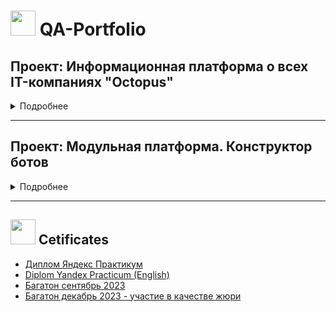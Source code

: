 # <img src="https://github.com/qavero/qavero/blob/main/icons/cat2.png" title="" alt="" width="40" height="40"/> QA-Portfolio 

## Проект: Информационная платформа о всех IT-компаниях "Octopus" <img src="https://github.com/qavero/qavero/blob/main/icons/%D0%BB%D0%BE%D0%B3%D0%BE.jpg" title="" alt="" width="" height="20"/>
<details><summary> Подробнее </summary>   
  
 
  <img src="https://github.com/qavero/QA-Portfolio/blob/main/22-12-2023%2001-26-18.png" title="Главная страница" alt="" width="" height="500" align="right"/> 

[Ссылка на Github проекта](https://github.com/Information-platform-about-IT-companies)

Информационная онлайн-платформа “OCTOPUS” представляет собой веб-приложение с информацией об IT-компаниях в России. На платформе пользователи могут найти информацию о компаниях, их специализации, услугах, клиентах, партнёрах, офисах и многое другое. Кроме того, платформа предоставляет возможность сравнивать компании по различным параметрам и оставлять отзывы. Цель проекта - разработать площадку-википедию IT-компаний, где собрана информация о компаниях в одном месте, которая систематизирована и представлена в удобном для пользователя формате. 
Платформа может быть полезной для любых пользователей, заинтересованных в ИТ-сфере


### Тестовая документация по проекту:
- [Чек-листы](https://docs.google.com/spreadsheets/d/1BpmtQwwGEh1iYr-TKAZOLygV3b1avDg6/edit?usp=sharing&ouid=115646348404654575918&rtpof=true&sd=true)
- [Тест-кейсы API](https://docs.google.com/spreadsheets/d/1pKo2sUtvwHdVIqn_s7tBqNtCifjZSGAk/edit?usp=sharing&ouid=115646348404654575918&rtpof=true&sd=true)
- [Баг-репорты в Github](https://github.com/Information-platform-about-IT-companies/Qase_bugs/issues)
- [Postman collections](https://github.com/qavero/QA-Portfolio/tree/main/Postman.Collections)
- [MindMap](https://miro.com/app/board/uXjVNSThPFM=/?moveToWidget=3458764570202067246&cot=14)
- [Тест-план](https://docs.google.com/document/d/1UgCi4drOQ8S2DTSOmVKxEvwQNzKYLWFdWrbs5EhC2cE/edit?usp=sharing)
- [Спецификация требований для MVP](https://docs.google.com/document/d/1RF9IzF6Yn1Un1Fa2JguudVVd95iR6qz6ySB90NWGfGQ/edit?usp=sharing)
- [Отчет о тестировании продукта](https://docs.google.com/document/d/19FiChlIkmc-dI6vKjPcVltNQrw1F7sC3LgU0QazeXzA/edit)
- [Тестирование фронтенда (тест-ран)](https://app.qase.io/public/report/ad269b10777e2f6c679ca43c13ffd4177be6d8c2) + [найденные дефекты](https://app.qase.io/public/report/ad269b10777e2f6c679ca43c13ffd4177be6d8c2#defects-tab) в TMS Qase.io
- [Тестирование API (тест-ран)](https://app.qase.io/public/report/4ee21c8178b0446ee8f2bda43422a832ac15dfaa) + [найденные дефекты](https://app.qase.io/public/report/4ee21c8178b0446ee8f2bda43422a832ac15dfaa#defects-tab) в TMS Qase.io
  </details>

    
----------
###
## Проект: Модульная платформа. Конструктор ботов <img src="https://github.com/qavero/qavero/blob/main/icons/BOTIK.png" title="" alt="" width="" height="30"/>
<details><summary> Подробнее </summary>   
  
[Ссылка на Github проекта](https://github.com/modular-platform-it)

  Модульная платформа представляет собой набор сервисов и готовых решений, позволяющий в короткие сроки собрать полнофункциональный проект, закрывающий большую часть потребностей типового стартапа. Платформа будет построена на основе микро-сервисной архитектуры с использованием микро фронтендов для формирования UI. Каждая его часть это отдельное приложение или набор виджетов со всей необходимой для их работы обвязкой. Цель проекта - собрать конструктор ботов. Приложение предназначено для использования на сервере ограниченным количеством пользователей из белого списка. Система предоставляет возможность создания и управления персональными ботами, настройку логики поведения ботов. Все боты и действия с ними доступны всем пользователям из списка.  
Конструктор ботов  включает в себя следующие части:
- Приложение для управления ботами (веб-приложение управления)
- Серверное приложение, которое обеспечивает запуск и работу ботов
- Приложение для тестирования работоспособности веб-приложения управления и серверной части

<details><summary>Скрин главной страницы Конструктора ботов </summary>
  <img src="https://github.com/qavero/qavero/blob/main/icons/08-07-2024%2016-55-46.png" title="Главная страница" alt="" width="1000" height="" align=""/> 
  </details>

### Тестовая документация по проекту:
- [Чек-листы]()
- [Тест-кейсы API]()
- [Баг-репорты в Github]()
- [Postman collections]()
- [MindMap]()
- [Тест-план]()
- [Спецификация требований для MVP]()
- [Отчет о тестировании продукта]()
- [Тестирование фронтенда (тест-ран)]() + [найденные дефекты]() в TMS Qase.io
- [Тестирование API (тест-ран)]() + [найденные дефекты]() в TMS Qase.io
   </details>
- ---------------------

## <img src="https://github.com/qavero/qavero/blob/main/icons/cat4.png" title="" alt="" width="40" height="40"/> Cetificates
- [Диплом Яндекс Практикум](https://github.com/qavero/qa-portfolio/blob/main/Certificates/Veronika%20Kulikova%20diplom%20Yandex%20Practicum.pdf)
- [Diplom Yandex Practicum (English)](https://github.com/qavero/qa-portfolio/blob/main/Certificates/Veronika%20Kulikova_dimpom_english.pdf)
- [Багатон сентябрь 2023](https://github.com/qavero/qa-portfolio/blob/main/Certificates/%D0%91%D0%B0%D0%B3%D0%B0%D1%82%D0%BE%D0%BD_%D0%B1%D0%BB%D0%B0%D0%B3%D0%BE%D0%B4%D0%B0%D1%80%D1%81%D1%82%D0%B2%D0%B5%D0%BD%D0%BD%D0%BE%D0%B5_%D0%BF%D0%B8%D1%81%D1%8C%D0%BC%D0%BE_%D0%9A%D0%BE%D0%BC%D0%B0%D0%BD%D0%B4%D0%B0_2.pdf)
- [Багатон декабрь 2023 - участие в качестве жюри](https://github.com/qavero/qa-portfolio/blob/main/Certificates/%D0%91%D0%B0%D0%B3%D0%B0%D1%82%D0%BE%D0%BD%2014.12.2023%20_%D0%B1%D0%BB%D0%B0%D0%B3%D0%BE%D0%B4%D0%B0%D1%80%D1%81%D1%82%D0%B2%D0%B5%D0%BD%D0%BD%D0%BE%D0%B5%20%D0%BF%D0%B8%D1%81%D1%8C%D0%BC%D0%BE_%D0%B6%D1%8E%D1%80%D0%B8.pdf)


